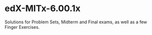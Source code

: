 # edX-MITx-6.00.1x
Solutions for Problem Sets, Midterm and Final exams, as well as a few Finger Exercises.
